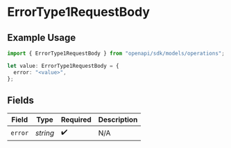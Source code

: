 # ErrorType1RequestBody

## Example Usage

```typescript
import { ErrorType1RequestBody } from "openapi/sdk/models/operations";

let value: ErrorType1RequestBody = {
  error: "<value>",
};
```

## Fields

| Field              | Type               | Required           | Description        |
| ------------------ | ------------------ | ------------------ | ------------------ |
| `error`            | *string*           | :heavy_check_mark: | N/A                |